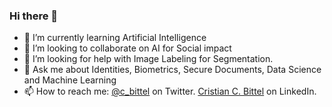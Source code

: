 ### Hi there 👋

- 🌱 I’m currently learning Artificial Intelligence
- 👯 I’m looking to collaborate on AI for Social impact
- 🤔 I’m looking for help with Image Labeling for Segmentation. 
- 💬 Ask me about Identities, Biometrics, Secure Documents, Data Science and Machine Learning
- 📫 How to reach me: [@c_bittel](https://twitter.com/c_bittel) on Twitter. [Cristian C. Bittel](https://www.linkedin.com/in/cristianbittel/) on LinkedIn.



<!--
**cbittel/cbittel** is a ✨ _special_ ✨ repository because its `README.md` (this file) appears on your GitHub profile.

Here are some ideas to get you started:

- 🔭 I’m currently working on ...
- 🌱 I’m currently learning ...
- 👯 I’m looking to collaborate on ...
- 🤔 I’m looking for help with ...
- 💬 Ask me about ...
- 📫 How to reach me: ...
- 😄 Pronouns: ...
- ⚡ Fun fact: ...
-->
